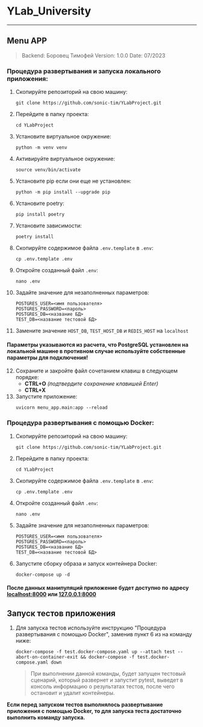 # YLab_University
***

## Menu APP

> Backend: Боровец Тимофей
> Version: 1.0.0
> Date: 07/2023

### Процедура развертывания и запуска локального приложения:
1. Скопируйте репозиторий на свою машину:
    ```shell
   git clone https://github.com/sonic-tim/YLabProject.git
    ```
2. Перейдите в папку проекта:
    ```shell
   cd YLabProject
    ```
3. Установите виртуальное окружение:
    ```shell
    python -m venv venv
    ```
4. Активируйте виртуальное окружение:
    ```shell
    source venv/bin/activate
    ```
5. Установите pip если они еще не установлен:
    ```shell
    python -m pip install --upgrade pip
    ```
6. Установите poetry:
    ```shell
    pip install poetry
    ```
7. Установите зависимости:
    ```shell
    poetry install
    ```
8. Скопируйте содержимое файла `.env.template` в `.env`:
    ```shell
    cp .env.template .env
    ```
9. Откройте созданный файл `.env`:
    ```shell
    nano .env
    ```
10. Задайте значение для незаполненных параметров:
     ```
    POSTGRES_USER=<имя пользователя>
    POSTGRES_PASSWORD=<пароль>
    POSTGRES_DB=<название БД>
    TEST_DB=<название тестовой БД>
    ```
11. Замените значение `HOST_DB`, `TEST_HOST_DB` и `REDIS_HOST` на `localhost`
#### Параметры указываются из расчета, что PostgreSQL установлен на локальной машине в противном случае используйте собственные параметры для подключения!
12. Сохраните и закройте файл сочетанием клавиш в следующем порядке:
     * **CTRL+O** *(подтвердите сохранение клавишей Enter)*
     * **CTRL+X**
13. Запустите приложение:
     ```shell
    uvicorn menu_app.main:app --reload
    ```

### Процедура развертывания с помощью Docker:
1. Скопируйте репозиторий на свою машину:
    ```shell
    git clone https://github.com/sonic-tim/YLabProject.git
    ```
2. Перейдите в папку проекта:
    ```shell
    cd YLabProject
    ```
3. Скопируйте содержимое файла `.env.template` в `.env`:
    ```shell
   cp .env.template .env
   ```
4. Откройте созданный файл `.env`:
    ```shell
   nano .env
   ```
5. Задайте значение для незаполненных параметров:
    ```
   POSTGRES_USER=<имя пользователя>
   POSTGRES_PASSWORD=<пароль>
   POSTGRES_DB=<название БД>
   TEST_DB=<название тестовой БД>
   ```
6. Запустите сборку образа и запуск контейнера Docker:
    ```shell
   docker-compose up -d
   ```

#### После данных манипуляций приложение будет доступно по адресу [localhost:8000](http://localhost:8000/docs) или [127.0.0.1:8000](http://127.0.0.1:8000/docs)

## Запуск тестов приложения
1. Для запуска тестов используйте инструкцию "Процедура развертывания с помощью
Docker", заменив пункт 6 из на команду ниже:
    ```shell
    docker-compose -f test.docker-compose.yaml up --attach test --abort-on-container-exit && docker-compose -f test.docker-compose.yaml down
    ```
    > При выполнении данной команды, будет запущен тестовый сценарий, который
    > развернет и запустит pytest, выведет в консоль информацию о результатах
    > тестов, после чего остановит и удалит контейнеры.

**Если перед запуском тестов выполнялось развертывание приложения с помощью
Docker, то для запуска теста достаточно выполнить команду запуска.**
